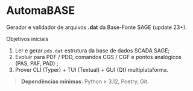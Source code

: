 # AutomaBASE

Gerador e validador de arquivos **.dat** da Base-Fonte SAGE (update 23+).

Objetivos iniciais
1. Ler e gerar `pds.dat` estrutura da base de dados SCADA SAGE;
2. Evoluir para PDF / PDD, comandos CGS / CGF e pontos analógicos (PAS, PAF, PAD) ;
3. Prover CLI (Typer) + TUI (Textual) + GUI (Qt) multiplataforma.

> **Dependências mínimas**: Python ≥ 3.12, Poetry, Git.
